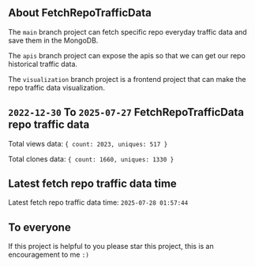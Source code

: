 ## About FetchRepoTrafficData

The `main` branch project can fetch specific repo everyday traffic data and save them in the MongoDB.

The `apis` branch project can expose the apis so that we can get our repo historical traffic data.

The `visualization` branch project is a frontend project that can make the repo traffic data visualization.

## `2022-12-30` To `2025-07-27` FetchRepoTrafficData repo traffic data

Total views data: `{ count: 2023, uniques: 517 }`

Total clones data: `{ count: 1660, uniques: 1330 }`

## Latest fetch repo traffic data time

Latest fetch repo traffic data time: `2025-07-28 01:57:44`

## To everyone

If this project is helpful to you please star this project, this is an encouragement to me `:)`



